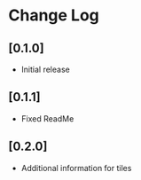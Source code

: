 # Change Log

## [0.1.0]

- Initial release

## [0.1.1]

- Fixed ReadMe

## [0.2.0]

- Additional information for tiles